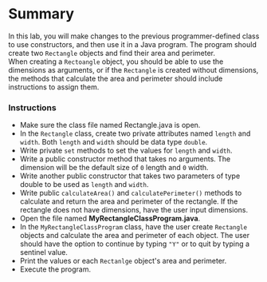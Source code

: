 # Summary
In this lab, you will make changes to the previous programmer-defined class to use constructors, and then use it in a Java program. The program should create two `Rectangle` objects and find their area and perimeter.  
When creating a `Rectoangle` object, you should be able to use the dimensions as arguments, or if the `Rectangle` is created without dimensions, the methods that calculate the area and perimeter should include instructions to assign them.

### Instructions
* Make sure the class file named Rectangle.java is open.
* In the `Rectangle` class, create two private attributes named `length` and `width`. Both `length` and `width` should be data type `double`.
* Write private `set` methods to set the values for `length` and `width`.
* Write a public constructor method that takes no arguments. The dimension will be the default size of `0` length and `0` width.
* Write another public constructor that takes two parameters of type double to be used as `length` and `width`.
* Write public `calculateArea()` and `calculatePerimeter()` methods to calculate and return the area and perimeter of the rectangle. If the rectangle does not have dimensions, have the user input dimensions.
* Open the file named **MyRectangleClassProgram.java**.
* In the `MyRectangleClassProgram` class, have the user create `Rectangle` objects and calculate the area and perimeter of each object. The user should have the option to continue by typing `"Y"` or to quit by typing a sentinel value.
* Print the values or each `Rectanlge` object's area and perimeter.
* Execute the program.